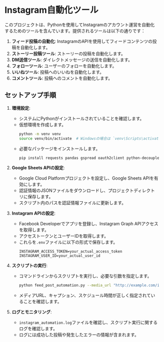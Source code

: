 # Instagram自動化ツール

このプロジェクトは、Pythonを使用してInstagramのアカウント運営を自動化するためのツールを含んでいます。提供されるツールは以下の通りです：

1. **フィード投稿の自動化**: InstagramのAPIを使用してフィードコンテンツの投稿を自動化します。
2. **ストーリー投稿ツール**: ストーリーの投稿を自動化します。
3. **DM送信ツール**: ダイレクトメッセージの送信を自動化します。
4. **フォローツール**: ユーザーのフォローを自動化します。
5. **いいねツール**: 投稿へのいいねを自動化します。
6. **コメントツール**: 投稿へのコメントを自動化します。

## セットアップ手順

1. **環境設定**:
   - システムにPythonがインストールされていることを確認します。
   - 仮想環境を作成します。
     ```bash
     python -m venv venv
     source venv/bin/activate  # Windowsの場合は `venv\Scripts\activate`
     ```
   - 必要なパッケージをインストールします。
     ```bash
     pip install requests pandas gspread oauth2client python-decouple schedule
     ```

2. **Google Sheets APIの設定**:
   - Google Cloud Platformプロジェクトを設定し、Google Sheets APIを有効にします。
   - 認証情報のJSONファイルをダウンロードし、プロジェクトディレクトリに保存します。
   - スクリプト内のパスを認証情報ファイルに更新します。

3. **Instagram APIの設定**:
   - Facebook Developerでアプリを登録し、Instagram Graph APIアクセスを取得します。
   - アクセストークンとユーザーIDを取得します。
   - これらを`.env`ファイルに以下の形式で保存します。
     ```
     INSTAGRAM_ACCESS_TOKEN=your_actual_access_token
     INSTAGRAM_USER_ID=your_actual_user_id
     ```

4. **スクリプトの実行**:
   - コマンドラインからスクリプトを実行し、必要な引数を指定します。
     ```bash
     python feed_post_automation.py --media_url "http://example.com/image.jpg" --caption "Your caption here" --schedule_time "14:00"
     ```
   - メディアURL、キャプション、スケジュール時間が正しく指定されていることを確認します。

5. **ログとモニタリング**:
   - `instagram_automation.log`ファイルを確認し、スクリプト実行に関するログを確認します。
   - ログには成功した投稿や発生したエラーの情報が含まれます。
